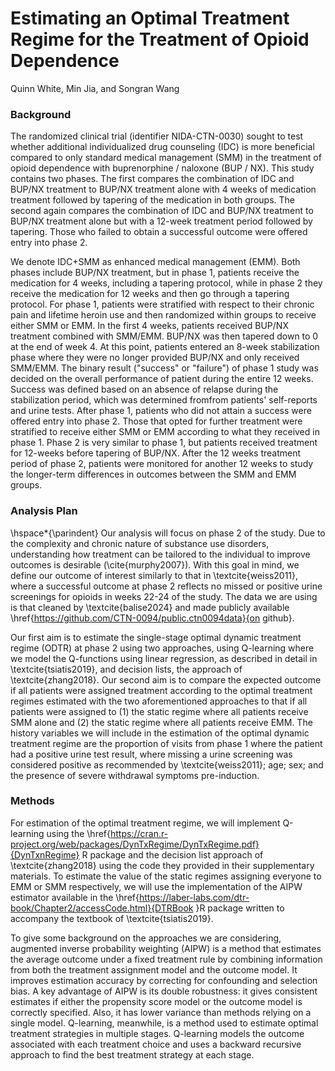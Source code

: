 # Estimating an Optimal Treatment Regime for the Treatment of Opioid Dependence

Quinn White, Min Jia, and Songran Wang


### Background

The randomized clinical trial (identifier NIDA-CTN-0030) sought to test whether additional individualized drug counseling (IDC) is more beneficial compared to only standard medical management (SMM) in the treatment of opioid dependence with buprenorphine / naloxone (BUP / NX). This study contains two phases. The first compares the combination of IDC and BUP/NX treatment to BUP/NX treatment alone with 4 weeks of medication treatment followed by tapering of the medication in both groups. The second again compares the combination of IDC and BUP/NX treatment to BUP/NX treatment alone but with a 12-week treatment period followed by tapering. Those who failed to obtain a successful outcome were offered entry into phase 2. 

We denote IDC+SMM as enhanced medical management (EMM). Both phases include BUP/NX treatment, but in phase 1, patients receive the medication for 4 weeks, including a tapering protocol, while in phase 2 they receive the medication for 12 weeks and then go through a tapering protocol. For phase 1, patients were stratified with respect to their chronic pain and lifetime heroin use and then randomized within groups to receive either SMM or EMM. In the first 4 weeks, patients received BUP/NX treatment combined with SMM/EMM. BUP/NX was then tapered down to 0 at the end of week 4. At this point, patients entered an 8-week stabilization phase where they were no longer provided BUP/NX and only received SMM/EMM. The binary result ("success" or "failure") of phase 1 study was decided on the overall performance of patient during the entire 12 weeks. Success was defined based on an absence of relapse during the stabilization period, which was determined fromfrom patients' self-reports and urine tests. After phase 1, patients who did not attain a success were offered entry into phase 2. Those that opted for further treatment  were stratified to receive either SMM or EMM according to what they received in phase 1. Phase 2 is very similar to phase 1, but patients received treatment for 12-weeks before tapering of BUP/NX. After the 12 weeks treatment period of phase 2, patients were monitored for another 12 weeks to study the longer-term differences in outcomes between the SMM and EMM groups. 

### Analysis Plan 

\hspace*{\parindent} Our analysis will focus on phase 2 of the study. Due to the complexity and chronic nature of substance use disorders, understanding how treatment can be tailored to the individual to improve outcomes is desirable (\cite{murphy2007}). With this goal in mind, we define our outcome of interest similarly to that in \textcite{weiss2011}, where a successful outcome at phase 2 reflects no missed or positive urine screenings for opioids in weeks 22-24 of the study. The data we are using is that cleaned by \textcite{balise2024} and made publicly available \href{https://github.com/CTN-0094/public.ctn0094data}{on github}.

Our first aim is to estimate the single-stage optimal dynamic treatment regime (ODTR) at phase 2 using two approaches, using Q-learning where we model the Q-functions using linear regression, as described in detail in \textcite{tsiatis2019}, and decision lists, the approach of \textcite{zhang2018}.  Our second aim is to compare the expected outcome if all patients were assigned treatment according to the optimal treatment regimes estimated with the two aforementioned approaches to that if all patients were assigned to (1) the static regime where all patients receive SMM alone and (2) the static regime where all patients receive EMM. The history variables we will include in the estimation of the optimal dynamic treatment regime are the proportion of visits from phase 1 where the patient had a positive urine test result, where missing a urine screening was considered positive as recommended by \textcite{weiss2011}; age; sex; and the presence of severe withdrawal symptoms pre-induction.

### Methods

For estimation of the optimal treatment regime, we will implement Q-learning using the \href{https://cran.r-project.org/web/packages/DynTxRegime/DynTxRegime.pdf}{DynTxnRegime} R package and the decision list approach of \textcite{zhang2018} using the code they provided in their supplementary materials. To estimate the value of the static regimes assigning everyone to EMM or SMM respectively, we will use the implementation of the AIPW estimator available in the \href{https://laber-labs.com/dtr-book/Chapter2/accessCode.html}{DTRBook }R package written to accompany the textbook of \textcite{tsiatis2019}.

To give some background on the approaches we are considering, augmented inverse probability weighting (AIPW) is a method that estimates the average outcome under a fixed treatment rule by combining information from both the treatment assignment model and the outcome model. It improves estimation accuracy by correcting for confounding and selection bias. A key advantage of AIPW is its double robustness: it gives consistent estimates if either the propensity score model or the outcome model is correctly specified. Also, it has lower variance than methods relying on a single model. 
Q-learning, meanwhile, is a method used to estimate optimal treatment strategies in multiple stages. Q-learning models the outcome associated with each treatment choice and uses a backward recursive approach to find the best treatment strategy at each stage.
